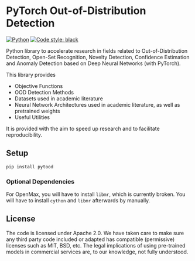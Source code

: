 # PyTorch Out-of-Distribution Detection

<a href="https://www.python.org/"><img alt="Python" src="https://img.shields.io/badge/-Python 3.7+-blue?logo=python&logoColor=white"></a>
<a href="https://black.readthedocs.io/en/stable/"><img alt="Code style: black" src="https://img.shields.io/badge/code%20style-black-black.svg?labelColor=gray"></a>

[comment]: <> (<a href="https://git.kondas.de/kkirchheim/anosuit/-/commits/master"><img alt="pipeline status" src="https://git.kondas.de/kkirchheim/anosuit/badges/master/pipeline.svg"/></a>)
[comment]: <> (<a href="https://git.kondas.de/kkirchheim/anosuit/commits/master"><img alt="Coverage" src="https://git.kondas.de/kkirchheim/anosuit/badges/master/coverage.svg"><a/>)

Python library to accelerate research in fields related to Out-of-Distribution Detection, Open-Set Recognition,
Novelty Detection, Confidence Estimation and Anomaly Detection based on Deep Neural Networks (with PyTorch).

This library provides

- Objective Functions
- OOD Detection Methods
- Datasets used in academic literature
- Neural Network Architectures used in academic literature, as well as pretrained weights
- Useful Utilities

It is provided with the aim to speed up research and to facilitate reproducibility.


## Setup

```shell
pip install pytood
```

### Optional Dependencies
For OpenMax, you will have to install `libmr`, which is currently broken.
You will have to install `cython` and `libmr` afterwards by manually.


## License
The code is licensed under Apache 2.0. We have taken care to make sure any third party code included or adapted has compatible (permissive) licenses such as MIT, BSD, etc.
The legal implications of using pre-trained models in commercial services are, to our knowledge, not fully understood.
